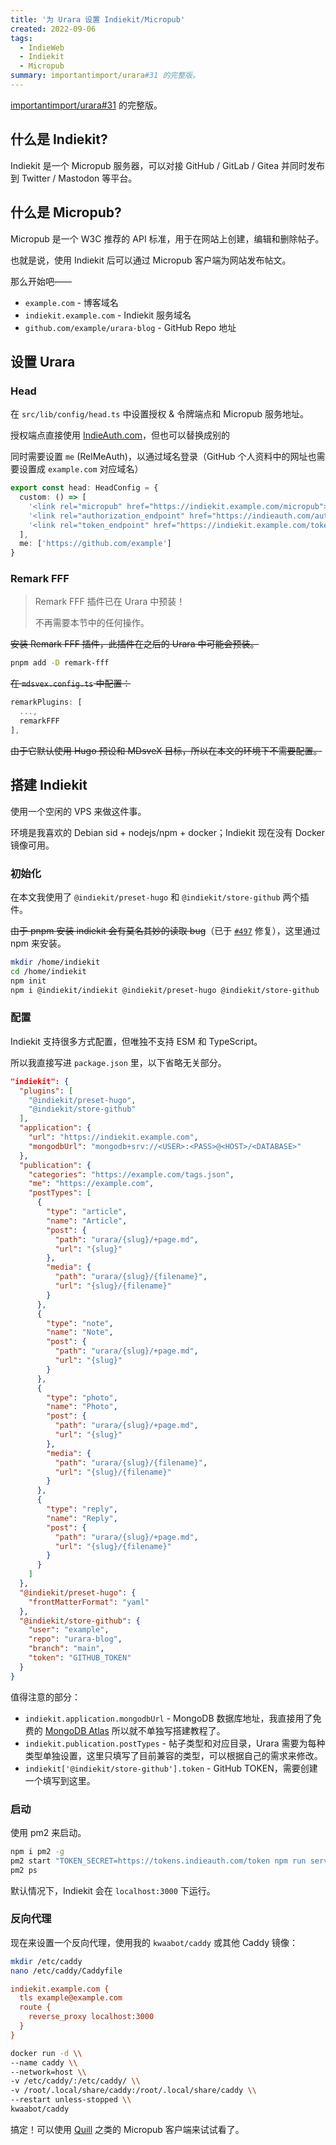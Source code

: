 ```yaml
---
title: '为 Urara 设置 Indiekit/Micropub'
created: 2022-09-06
tags:
  - IndieWeb
  - Indiekit
  - Micropub
summary: importantimport/urara#31 的完整版。
---
```


[importantimport/urara#31](https://github.com/importantimport/urara/discussions/31) 的完整版。

## 什么是 Indiekit?

Indiekit 是一个 Micropub 服务器，可以对接 GitHub / GitLab / Gitea 并同时发布到 Twitter / Mastodon 等平台。

## 什么是 Micropub?

Micropub 是一个 W3C 推荐的 API 标准，用于在网站上创建，编辑和删除帖子。

也就是说，使用 Indiekit 后可以通过 Micropub 客户端为网站发布帖文。

那么开始吧——

- `example.com` - 博客域名
- `indiekit.example.com` - Indiekit 服务域名
- `github.com/example/urara-blog` - GitHub Repo 地址

## 设置 Urara

### Head

在 `src/lib/config/head.ts` 中设置授权 & 令牌端点和 Micropub 服务地址。

授权端点直接使用 [IndieAuth.com](https://indieauth.com)，但也可以替换成别的

同时需要设置 `me` (RelMeAuth)，以通过域名登录（GitHub 个人资料中的网址也需要设置成 `example.com` 对应域名）

```ts title="src/lib/config/head.ts"
export const head: HeadConfig = {
  custom: () => [
    '<link rel="micropub" href="https://indiekit.example.com/micropub">'
    '<link rel="authorization_endpoint" href="https://indieauth.com/auth">',
    '<link rel="token_endpoint" href="https://indiekit.example.com/token">',
  ],
  me: ['https://github.com/example']
}
```

### Remark FFF

> Remark FFF 插件已在 Urara 中预装！
>
> 不再需要本节中的任何操作。

~~安装 Remark FFF 插件，此插件在之后的 Urara 中可能会预装。~~

```bash
pnpm add -D remark-fff
```

~~在 `mdsvex.config.ts` 中配置：~~

```ts title="mdsvex.config.ts"
remarkPlugins: [
  ...,
  remarkFFF
],
```

~~由于它默认使用 Hugo 预设和 MDsveX 目标，所以在本文的环境下不需要配置。~~

## 搭建 Indiekit

使用一个空闲的 VPS 来做这件事。

环境是我喜欢的 Debian sid + nodejs/npm + docker；Indiekit 现在没有 Docker 镜像可用。

### 初始化

在本文我使用了 `@indiekit/preset-hugo` 和 `@indiekit/store-github` 两个插件。

~~由于 pnpm 安装 indiekit 会有莫名其妙的读取 bug~~（已于 [`#497`](https://github.com/getindiekit/indiekit/issues/497) 修复），这里通过 npm 来安装。

```bash
mkdir /home/indiekit
cd /home/indiekit
npm init
npm i @indiekit/indiekit @indiekit/preset-hugo @indiekit/store-github
```

### 配置

Indiekit 支持很多方式配置，但唯独不支持 ESM 和 TypeScript。

所以我直接写进 `package.json` 里，以下省略无关部分。

```json title="/home/indiekit/package.json"
"indiekit": {
  "plugins": [
    "@indiekit/preset-hugo",
    "@indiekit/store-github"
  ],
  "application": {
    "url": "https://indiekit.example.com",
    "mongodbUrl": "mongodb+srv://<USER>:<PASS>@<HOST>/<DATABASE>"
  },
  "publication": {
    "categories": "https://example.com/tags.json",
    "me": "https://example.com",
    "postTypes": [
      {
        "type": "article",
        "name": "Article",
        "post": {
          "path": "urara/{slug}/+page.md",
          "url": "{slug}"
        },
        "media": {
          "path": "urara/{slug}/{filename}",
          "url": "{slug}/{filename}"
        }
      },
      {
        "type": "note",
        "name": "Note",
        "post": {
          "path": "urara/{slug}/+page.md",
          "url": "{slug}"
        }
      },
      {
        "type": "photo",
        "name": "Photo",
        "post": {
          "path": "urara/{slug}/+page.md",
          "url": "{slug}"
        },
        "media": {
          "path": "urara/{slug}/{filename}",
          "url": "{slug}/{filename}"
        }
      },
      {
        "type": "reply",
        "name": "Reply",
        "post": {
          "path": "urara/{slug}/+page.md",
          "url": "{slug}/{filename}"
        }
      }
    ]
  },
  "@indiekit/preset-hugo": {
    "frontMatterFormat": "yaml"
  },
  "@indiekit/store-github": {
    "user": "example",
    "repo": "urara-blog",
    "branch": "main",
    "token": "GITHUB_TOKEN"
  }
}
```

值得注意的部分：

- `indiekit.application.mongodbUrl` - MongoDB 数据库地址，我直接用了免费的 [MongoDB Atlas](https://www.mongodb.com/atlas) 所以就不单独写搭建教程了。
- `indiekit.publication.postTypes` - 帖子类型和对应目录，Urara 需要为每种类型单独设置，这里只填写了目前兼容的类型，可以根据自己的需求来修改。
- `indiekit['@indiekit/store-github'].token` - GitHub TOKEN，需要创建一个填写到这里。

### 启动

使用 pm2 来启动。

```bash
npm i pm2 -g
pm2 start "TOKEN_SECRET=https://tokens.indieauth.com/token npm run serve" --name "indiekit"
pm2 ps
```

默认情况下，Indiekit 会在 `localhost:3000` 下运行。

### 反向代理

现在来设置一个反向代理，使用我的 `kwaabot/caddy` 或其他 Caddy 镜像：

```bash
mkdir /etc/caddy
nano /etc/caddy/Caddyfile
```

```ini title="/etc/caddy/Caddyfile"
indiekit.example.com {
  tls example@example.com
  route {
    reverse_proxy localhost:3000
  }
}
```

```bash
docker run -d \\
--name caddy \\
--network=host \\
-v /etc/caddy/:/etc/caddy/ \\
-v /root/.local/share/caddy:/root/.local/share/caddy \\
--restart unless-stopped \\
kwaabot/caddy
```

搞定！可以使用 [Quill](https://quill.p3k.io) 之类的 Micropub 客户端来试试看了。
